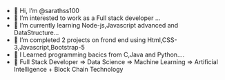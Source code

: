 - 👋 Hi, I’m @sarathss100
- 👀 I’m interested to work as a Full stack developer ...
- 🌱 I’m currently learning Node-js,Javascript advanced and DataStructure...
- 💞️ I’m completed 2 projects on frond end using Html,CSS-3,Javascript,Bootstrap-5
- 🌱 I Learned programming bacics from C,Java and Python....
- 🌱 Full Stack Developer => Data Science => Machine Learning => Artificial Intelligence + Block Chain Technology


